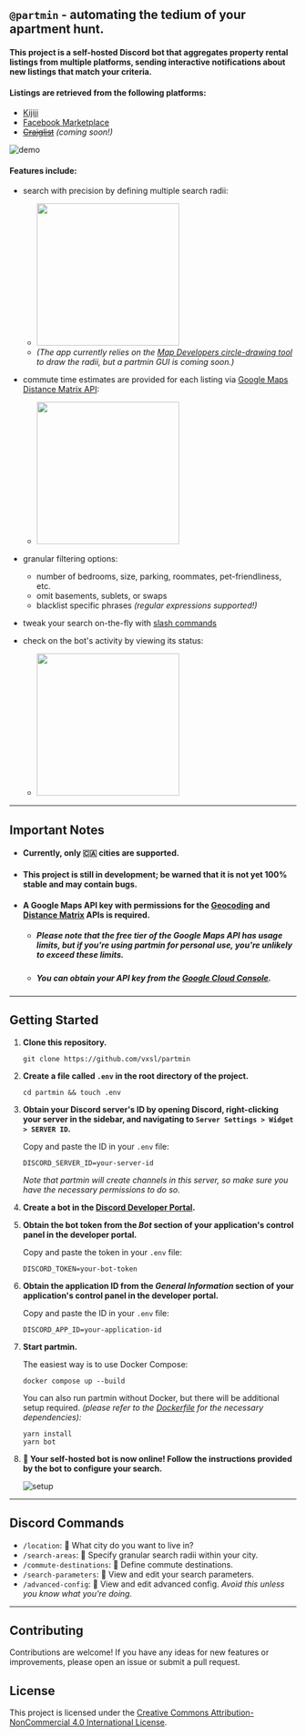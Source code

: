 ## `@partmin` - automating the tedium of your apartment hunt.

#### This project is a self-hosted Discord bot that aggregates property rental listings from multiple platforms, sending interactive notifications about new listings that match your criteria.

#### **Listings are retrieved from the following platforms:**

- [Kijiji](https://www.kijiji.ca/)
- [Facebook Marketplace](https://www.facebook.com/marketplace)
- ~~[Craiglist](https://montreal.craigslist.org/)~~ _(coming soon!)_

![demo](https://github.com/vxsl/partmin/assets/53827672/bae4c2f9-675a-4329-8f4a-8d85afd74948)

#### **Features include:**

- search with precision by defining multiple search radii:

  - <img src="https://github.com/vxsl/partmin/assets/53827672/1c86e658-3fdd-439d-ad3f-30a8cfb05b85" width="250">
  - _(The app currently relies on the [Map Developers circle-drawing tool](https://www.mapdevelopers.com/draw-circle-tool.php) to draw the radii, but a partmin GUI is coming soon.)_

- commute time estimates are provided for each listing via [Google Maps Distance Matrix API](https://developers.google.com/maps/documentation/distance-matrix/overview):

  - <img src="https://github.com/vxsl/partmin/assets/53827672/0a53ea49-8530-47d4-a2d9-999781818ea7" width="250">

- granular filtering options:

  - number of bedrooms, size, parking, roommates, pet-friendliness, etc.
  - omit basements, sublets, or swaps
  - blacklist specific phrases _(regular expressions supported!)_

- tweak your search on-the-fly with [slash commands](#discord-commands)
- check on the bot's activity by viewing its status:
  - <img src="https://github.com/vxsl/partmin/assets/53827672/22f015f5-ca76-49d4-ba34-d4c91b5ef5e2" width="250">

---

## Important Notes

- #### Currently, only 🇨🇦 cities are supported.

- #### This project is still in development; be warned that it is not yet 100% stable and may contain bugs.

- #### A Google Maps API key with permissions for the [Geocoding](https://developers.google.com/maps/documentation/geocoding/overview) and [Distance Matrix](https://developers.google.com/maps/documentation/distance-matrix/overview) APIs is required.
  - ##### Please note that the free tier of the Google Maps API has usage limits, but if you're using partmin for personal use, you're unlikely to exceed these limits.
  - ##### You can obtain your API key from the [Google Cloud Console](https://console.cloud.google.com/).

---

## Getting Started

1. **Clone this repository.**

   ```shell
   git clone https://github.com/vxsl/partmin
   ```

1. **Create a file called `.env` in the root directory of the project.**

   ```shell
   cd partmin && touch .env
   ```

1. **Obtain your Discord server's ID by opening Discord, right-clicking your server in the sidebar, and navigating to `Server Settings > Widget > SERVER ID`.**

   Copy and paste the ID in your `.env` file:

   ```
   DISCORD_SERVER_ID=your-server-id
   ```

   _Note that partmin will create channels in this server, so make sure you have the necessary permissions to do so._

1. **Create a bot in the [Discord Developer Portal](https://discord.com/developers/applications/).**

1. **Obtain the bot token from the _Bot_ section of your application's control panel in the developer portal.**

   Copy and paste the token in your `.env` file:

   ```
   DISCORD_TOKEN=your-bot-token
   ```

1. **Obtain the application ID from the _General Information_ section of your application's control panel in the developer portal.**

   Copy and paste the ID in your `.env` file:

   ```
   DISCORD_APP_ID=your-application-id
   ```

1. **Start partmin.**

   The easiest way is to use Docker Compose:

   ```shell
   docker compose up --build
   ```

   You can also run partmin without Docker, but there will be additional setup required. _(please refer to the [Dockerfile](Dockerfile) for the necessary dependencies):_

   ```shell
   yarn install
   yarn bot
   ```

1. **🚀 Your self-hosted bot is now online! Follow the instructions provided by the bot to configure your search.**

   ![setup](https://github.com/vxsl/partmin/assets/53827672/917a1104-8ef6-44e6-9ecb-d95cefb4169a)

---

## Discord Commands

- `/location`: 📌 What city do you want to live in?
- `/search-areas`: 📌 Specify granular search radii within your city.
- `/commute-destinations`: 📌 Define commute destinations.
- `/search-parameters`: 📄 View and edit your search parameters.
- `/advanced-config`: 📄 View and edit advanced config. _Avoid this unless you know what you're doing._

---

## Contributing

Contributions are welcome! If you have any ideas for new features or improvements, please open an issue or submit a pull request.

## License

This project is licensed under the [Creative Commons Attribution-NonCommercial 4.0 International License](LICENSE).
